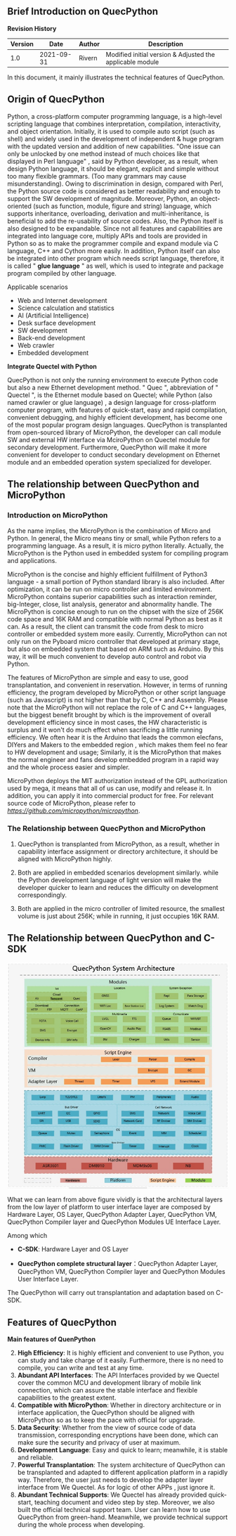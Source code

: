 ## Brief Introduction on QuecPython

**Revision History**

| Version | Date       | Author | Description            |
| -------- | ---------- | -------- | ----------------------------------  |
| 1.0      | 2021-09-31 | Rivern | Modified initial version & Adjusted the applicable module |

In this document, it mainly illustrates the technical features of QuecPython. 


##  Origin of QuecPython

Python, a cross-platform computer programming language, is a high-level scripting language that combines interpretation, compilation, interactivity, and object orientation. Initially, it is used to compile auto script (such as shell) and widely used in the development of independent & huge program with the updated version and addition of new capabilities. "One issue can only be unlocked by one method instead of much choices like that displayed in Perl language" , said by Python developer, as a result, when design Python language, it should be elegant, explicit and simple without too many flexible grammars. (Too many grammars may cause misunderstanding). Owing to discrimination in design, compared with Perl, the Python source code is considered as better readability and enough to support the SW development of magnitude. Moreover, Python, an object-oriented (such as function, module, figure and string) language, which supports inheritance, overloading, derivation and multi-inheritance, is beneficial to add the re-usability of source codes. Also, the Python itself is also designed to be expandable. Since not all features and capabilities are integrated into language core, multiply APIs and tools are provided in Python so as to make the programmer compile and expand module via C language, C++ and Cython more easily. In addition, Python itself can also be integrated into other program which needs script language, therefore,  it is called " **glue language** " as well, which is used to integrate and package program compiled by other language.

Applicable scenarios 

- Web and Internet development
- Science calculation and statistics
- AI (Artificial Intelligence)
- Desk surface development
- SW development 
- Back-end development
- Web crawler
- Embedded development

**Integrate Quectel with Python** 

QuecPython is not only the running environment to execute Python code but also a new Ethernet development method. " Quec ", abbreviation of " Quectel ", is the Ethernet module based on Quectel; while Python (also named crawler or glue language) , a design language for cross-platform computer program, with features of quick-start, easy and rapid compilation, convenient debugging, and highly efficient development, has become one of the most popular program design languages. QuecPython is transplanted from open-sourced library of  MicroPython, the developer can call module SW and external HW interface via MciroPython on Quectel module for secondary development. Furthermore, QuecPython will make it more convenient for developer to conduct secondary development on Ethernet module and an embedded operation system specialized for developer. 



##  The relationship between QuecPython and MicroPython 

### Introduction on MicroPython

As the name implies, the MicroPython is the combination of Micro and Python. In general, the Micro means tiny or small, while Python refers to a programming language. As a result, it is micro python literally. Actually, the MicroPython is the Python used in embedded system for compiling program and applications. 

MicroPython is the concise and highly efficient fulfillment of Python3 language - a small portion of Python standard library is also included. After optimization, it can be run on micro controller and limited environment.  MicroPython contains superior capabilities such as interaction reminder, big-Integer, close, list analysis, generator and abnormality handle. The MicroPython is concise enough to run on the chipset with the size of 256K code space and 16K RAM and compatible with normal Python as best as it can. As a result, the client can transmit the code from desk to micro controller or embedded system more easily. Currently, MicroPython can not only run on the Pyboard micro controller that developed at primary stage, but also on embedded system that based on ARM such as Arduino. By this way, it will be much convenient to develop auto control and robot via Python. 

The features of MicroPython are simple and easy to use, good transplantation, and convenient in reservation.  However, in terms of running efficiency, the program developed by MicroPython or other script language (such as Javascript) is not higher than that by C, C++ and Assembly. Please note that the MicroPython will not replace the role of C and C++ languages, but the biggest benefit brought by which is the improvement of overall development efficiency since in most cases, the HW characteristic is surplus and it won't do much effect when sacrificing a little running efficiency. We often hear it is the Arduino that leads the common elecfans, DIYers and Makers to the embedded region , which makes them feel no fear to HW development and usage; Similarly, it is the MicroPython that makes the normal engineer and fans develop embedded program in a rapid way and the whole process easier and simpler.

MicroPython deploys the MIT authorization instead of the GPL authorization used by mega, it means that all of us can use, modify and release it. In addition, you can apply it into commercial product for free. For relevant source code of MicroPython, please refer to *https://github.com/micropython/micropython*.

### The Relationship between QuecPython and MicroPython

1. QuecPython is transplanted from MicroPython, as a result, whether in capability interface assignment or directory architecture, it should be aligned with MicroPython highly. 

2. Both are applied in embedded scenarios development similarly. while the Python development language of light version will make the developer quicker to learn and reduces the difficulty on development correspondingly. 

3. Both are applied in the micro controller of limited resource, the smallest volume is just about 256K; while in running, it just occupies 16K RAM. 



##  The Relationship between QuecPython and C-SDK

![Quecpython_intro_1](media/Quecpython_intro_1.png)

What we can learn from above figure vividly is that the architectural layers from the low layer of platform to user interface layer are composed by Hardware Layer, OS Layer, QuecPython Adapter Layer, QuecPython VM, QuecPython Compiler layer and QuecPython Modules UE Interface Layer.

Among which

-   **C-SDK**: Hardware Layer and OS Layer

-   **QuecPython complete structural layer**：QuecPython Adapter Layer, QuecPython VM, QuecPython Compiler layer and QuecPython Modules User Interface Layer.

The QuecPython will carry out transplantation and adaptation based on C-SDK.


##  Features of QuecPython

**Main features of QuenPython** 

2.  **High Efficiency**: It is highly efficient and convenient to use Python, you can study and take charge of it easily. Furthermore, there is no need to compile, you can write and test at any time. 
4.  **Abundant API Interfaces**: The API Interfaces provided by we Quectel cover the common MCU and development library of mobile link connection, which can assure the stable interface and flexible capabilities to the greatest extent. 
6.  **Compatible with MicroPython**: Whether in directory architecture or in interface application, the QuecPython should be aligned with MicroPython so as to keep the pace with official for upgrade. 
8.  **Data Security**: Whether from the view of source code of data transmission, corresponding encryptions have been done, which can make sure the security and privacy of user at maximum.
10.  **Development Language**: Easy and quick to learn; meanwhile, it is stable and reliable.
12.  **Powerful Transplantation**: The system architecture of QuecPython can be transplanted and adapted to different application platform in a rapidly way. Therefore, the user just needs to develop the adapter layer interface from We Quectel. As for logic of other APPs , just ignore it. 
14.  **Abundant Technical Supports**: We Quectel has already provided quick-start, teaching document and video step by step. Moreover, we also built the official technical support team. User can learn how to use QuecPython from green-hand. Meanwhile, we provide technical support during the whole process when developing. 

